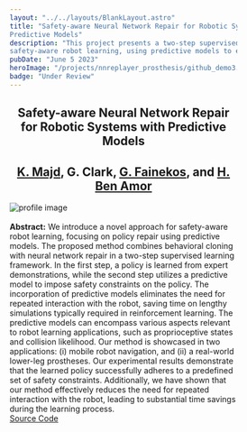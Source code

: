 ```yaml
---
layout: "../../layouts/BlankLayout.astro"
title: "Safety-aware Neural Network Repair for Robotic Systems with
Predictive Models"
description: "This project presents a two-step supervised learning approach for
safety-aware robot learning, using predictive models to enforce explicit and implicit contraints on the policy."
pubDate: "June 5 2023"
heroImage: "/projects/nnreplayer_prosthesis/github_demo3.gif"
badge: "Under Review"
---
```

<style>
    * {
      box-sizing: border-box;
    }

    /* Create two unequal columns that floats next to each other */
    .column {
      float: left;
      padding: 1px;
    }

    .left {
      width: 13%;
    }

    .right {
      width: 87%;
    }

    /* Clear floats after the columns */
    .row:after {
      content: "";
      display: table;
      clear: both;
    }
</style>
<div class="mb-5">
    <h2 style="text-align:center " id="center" class="text-4xl w-full font-bold ">Safety-aware Neural Network Repair for Robotic Systems with Predictive Models</h2>
  </div>
<div class="mb-5">
    <h2 style="text-align:center" id="center" class="font-light text-2xl w-full font-bold "><a
        href="https://k1majd.github.io"
        >K. Majd</a
      >, G. Clark, <a
        href="https://fainekos.net"
        >G. Fainekos</a
      >, and <a
        href="http://henibenamor.weebly.com"
        >H. Ben Amor</a
      ></h2>
  </div>
<div>
    <img
        src="/projects/nnreplayer_prosthesis/github_demo2.gif"
        alt="profile image"
    />
</div>
<br />
<div>
<div class="mb-10 text-justify">
    <b> Abstract:</b> 
     We introduce a novel approach for safety-aware robot learning, focusing on policy repair using predictive models. 
      The proposed method combines behavioral cloning with neural network repair in a two-step supervised learning framework. 
      In the first step, a policy is learned from expert demonstrations, while the second step utilizes a predictive model to impose safety constraints on the policy. 
      The incorporation of predictive models eliminates the need for repeated interaction with the robot, saving time on lengthy simulations typically required in reinforcement learning. 
      The predictive models can encompass various aspects relevant to robot learning applications, such as proprioceptive states and collision likelihood. 
      Our method is showcased in two applications: (i) mobile robot navigation, and (ii) a real-world lower-leg prostheses.
      Our experimental results demonstrate that the learned policy successfully adheres to a predefined set of safety constraints.
      Additionally, we have shown that our method effectively reduces the need for repeated interaction with the robot, leading to substantial time savings during the learning process.
  </div>
<div class=" col-xs-12 col-sm-2 ">
<div class="center">
    <div id="col_inner_id-638fba18b86c0" class="fw-col-inner" data-paddings="0px 0px 0px 0px">	
        <a href="https://github.com/k1majd/SARP?tab=readme-ov-file" target="_blank" id="button_c260602177e94629b947d73881f0eb0a" class="btn btn-primary" data-mtop="0" data-mbottom="0">Source Code</a>
        </div>
</div>
<br />
<br />
